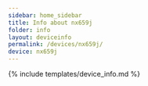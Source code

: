 ```yaml
---
sidebar: home_sidebar
title: Info about nx659j
folder: info
layout: deviceinfo
permalink: /devices/nx659j/
device: nx659j
---
```

{% include templates/device_info.md %}
